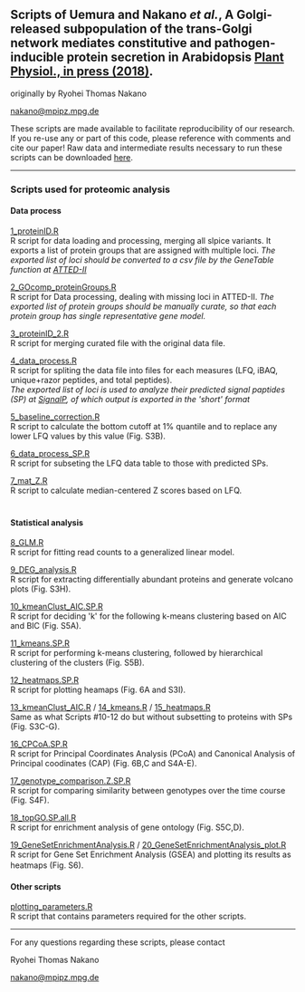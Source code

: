 ## Scripts of Uemura and Nakano *et al.*, A Golgi-released subpopulation of the trans-Golgi network mediates constitutive and pathogen-inducible protein secretion in Arabidopsis [Plant Physiol., in press (2018)](http://www.plantphysiol.org/content/early/2018/12/13/pp.18.01228).

originally by Ryohei Thomas Nakano

nakano@mpipz.mpg.de

These scripts are made available to facilitate reproducibility of our research. If you re-use any or part of this code, please reference with comments and cite our paper! Raw data and intermediate results necessary to run these scripts can be downloaded [here](http://www.mpipz.mpg.de/R_scripts).

---------------------------

### Scripts used for proteomic analysis
#### Data process

[1_proteinID.R](https://github.com/rtnakano1984/SYP4_secretome/blob/master/1_proteinID.R)  
R script for data loading and processing, merging all slpice variants. It exports a list of protein groups that are assigned with multiple loci. *The exported list of loci should be converted to a csv file by the GeneTable function at [ATTED-II](http://atted.jp/top_search.shtml#GeneTable)*

[2_GOcomp_proteinGroups.R](https://github.com/rtnakano1984/SYP4_secretome/blob/master/2_GOcomp_proteinGroups.R)  
R script for Data processing, dealing with missing loci in ATTED-II. *The exported list of protein groups should be manually curate, so that each protein group has single representative gene model.*

[3_proteinID_2.R](https://github.com/rtnakano1984/SYP4_secretome/blob/master/3_proteinID_2.R)  
R script for merging curated file with the original data file.

[4_data_process.R](https://github.com/rtnakano1984/SYP4_secretome/blob/master/4_data_process.R)  
R script for spliting the data file into files for each measures (LFQ, iBAQ, unique+razor peptides, and total peptides).  
*The exported list of loci is used to analyze their predicted signal paptides (SP) at [SignalP](http://www.cbs.dtu.dk/services/SignalP/), of which output is exported in the 'short' format*

[5_baseline_correction.R](https://github.com/rtnakano1984/SYP4_secretome/blob/master/5_baseline_correction.R)  
R script to calculate the bottom cutoff at 1% quantile and to replace any lower LFQ values by this value (Fig. S3B).

[6_data_process_SP.R](https://github.com/rtnakano1984/SYP4_secretome/blob/master/6_data_process_SP.R)  
R script for subseting the LFQ data table to those with predicted SPs.

[7_mat_Z.R](https://github.com/rtnakano1984/SYP4_secretome/blob/master/7_mat_Z.R)  
R script to calculate median-centered Z scores based on LFQ.  
　　
　　


#### Statistical analysis

[8_GLM.R](https://github.com/rtnakano1984/SYP4_secretome/blob/master/8_GLM.R)  
R script for fitting read counts to a generalized linear model.

[9_DEG_analysis.R](https://github.com/rtnakano1984/SYP4_secretome/blob/master/9_DEG_analysis.R)  
R script for extracting differentially abundant proteins and generate volcano plots (Fig. S3H).

[10_kmeanClust_AIC.SP.R](https://github.com/rtnakano1984/SYP4_secretome/blob/master/10_kmeanClust_AIC.SP.R)  
R script for deciding 'k' for the following k-means clustering based on AIC and BIC (Fig. S5A).

[11_kmeans.SP.R](https://github.com/rtnakano1984/SYP4_secretome/blob/master/11_kmeans.SP.R)  
R script for performing k-means clustering, followed by hierarchical clustering of the clusters (Fig. S5B).

[12_heatmaps.SP.R](https://github.com/rtnakano1984/SYP4_secretome/blob/master/12_heatmaps.SP.R)  
R script for plotting heamaps (Fig. 6A and S3I).

[13_kmeanClust_AIC.R](https://github.com/rtnakano1984/SYP4_secretome/blob/master/13_kmeanClust_AIC.R) / [14_kmeans.R](https://github.com/rtnakano1984/SYP4_secretome/blob/master/14_kmeans.R) / [15_heatmaps.R](https://github.com/rtnakano1984/SYP4_secretome/blob/master/15_heatmaps.R)  
Same as what Scripts #10-12 do but without subsetting to proteins with SPs (Fig. S3C-G).

[16_CPCoA.SP.R](https://github.com/rtnakano1984/SYP4_secretome/blob/master/16_CPCoA.SP.R)  
R script for Principal Coordinates Analysis (PCoA) and Canonical Analysis of Principal coodinates (CAP) (Fig. 6B,C and S4A-E).

[17_genotype_comparison.Z.SP.R](https://github.com/rtnakano1984/SYP4_secretome/blob/master/17_genotype_comparison.Z.SP.R)  
R script for comparing similarity between genotypes over the time course (Fig. S4F).

[18_topGO.SP.all.R](https://github.com/rtnakano1984/SYP4_secretome/blob/master/18_topGO.SP.all.R)  
R script for enrichment analysis of gene ontology (Fig. S5C,D).

[19_GeneSetEnrichmentAnalysis.R](https://github.com/rtnakano1984/SYP4_secretome/blob/master/19_GeneSetEnrichmentAnalysis.R) / [20_GeneSetEnrichmentAnalysis_plot.R](https://github.com/rtnakano1984/SYP4_secretome/blob/master/20_GeneSetEnrichmentAnalysis_plot.R)    
R script for Gene Set Enrichment Analysis (GSEA) and plotting its results as heatmaps (Fig. S6).
　　
　　


#### Other scripts

[plotting_parameters.R](https://github.com/rtnakano1984/129E_RNAseq/blob/master/plotting_parameters.R)  
R script that contains parameters required for the other scripts.

---------------------------

For any questions regarding these scripts, please contact

Ryohei Thomas Nakano

nakano@mpipz.mpg.de
